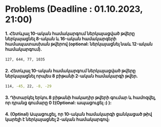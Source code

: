 # Problems (Deadline : 01.10.2023, 21:00)

#### 1. Հետևյալ 10-ական համակարգում ներկայացված թվերը ներկայացնել 8-ական և 16-ական համակարգերի համապատասխան թվերով (optional: ներկայացնել նաև 12-ական համակարգում). 
```bash
127, 644, 77, 1035
```
#### 2. Հետևյալ 10-ական համակարգում ներկայացված թվերը ներկայացնել որպես 8 բիթանի 2-ական համակարգի թվեր.
```bash
114, -45, 22, -8, -29
```
#### 3. Դիտարկել երկու 8 բիթանի հակադիր թվերի գումար և համոզվել, որ դրանց գումարը 0 է(Optional: ապացուցել ։) ):
#### 4. (Optinal) Ապացուցել, որ 10-ական համակարգի ցանկացած թիվ կարելի է ներկայացնել 2-ական համակարգով։